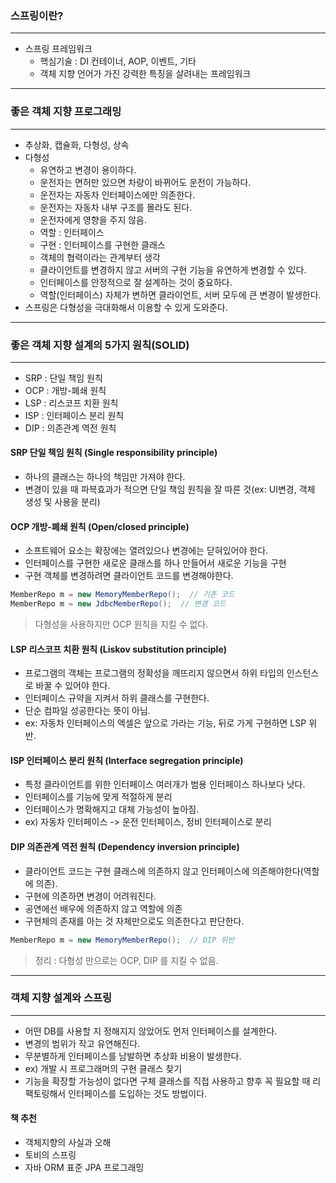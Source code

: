 
### 스프링이란?
---
- 스프링 프레임워크
  + 핵심기술 : DI 컨테이너, AOP, 이벤트, 기타
  + 객체 지향 언어가 가진 강력한 특징을 살려내는 프레임워크

---
### 좋은 객체 지향 프로그래밍
---
- 추상화, 캡슐화, 다형성, 상속
- 다형성
  + 유연하고 변경이 용이하다.
  + 운전자는 면허만 있으면 차량이 바뀌어도 운전이 가능하다.
  + 운전자는 자동차 인터페이스에만 의존한다.
  + 운전자는 자동차 내부 구조를 몰라도 된다.
  + 운전자에게 영향을 주지 않음.
  + 역할 : 인터페이스
  - 구현 : 인터페이스를 구현한 클래스
  - 객체의 협력이라는 관계부터 생각
  - 클라이언트를 변경하지 않고 서버의 구현 기능을 유연하게 변경할 수 있다.
  - 인터페이스를 안정적으로 잘 설계하는 것이 중요하다.
  - 역할(인터페이스) 자체가 변하면 클라이언트, 서버 모두에 큰 변경이 발생한다.
- 스프링은 다형성을 극대화해서 이용할 수 있게 도와준다.

---
### 좋은 객체 지향 설계의 5가지 원칙(SOLID)
---
- SRP : 단일 책임 원칙
- OCP : 개방-폐쇄 원칙
- LSP : 리스코프 치환 원칙
- ISP : 인터페이스 분리 원칙
- DIP : 의존관계 역전 원칙

#### SRP 단일 책임 원칙 (Single responsibility principle)
  - 하나의 클래스는 하나의 책임만 가져야 한다.
  - 변경이 있을 때 파븍효과가 적으면 단일 책임 원칙을 잘 
  따른 것(ex: UI변경, 객체 생성 및 사용을 분리)

#### OCP 개방-폐쇄 원칙 (Open/closed principle)
  - 소프트웨어 요소는 확장에는 열려있으나 변경에는 닫혀있어야 한다.
  - 인터페이스를 구현한 새로운 클래스를 하나 만들어서 새로운 기능을 구현
  - 구현 객체를 변경하려면 클라이언트 코드를 변경해야한다.

  ```java
  MemberRepo m = new MemoryMemberRepo();  // 기존 코드
  MemberRepo m = new JdbcMemberRepo();  // 변경 코드
  ```
  > 다형성을 사용하지만 OCP 원칙을 지킬 수 없다.
  
#### LSP 리스코프 치환 원칙 (Liskov substitution principle)
  - 프로그램의 객체는 프로그램의 정확성을 
  깨뜨리지 않으면서 하위 타입의 인스턴스로 바꿀 수 있어야 한다.
  - 인터페이스 규약을 지켜서 하위 클래스를 구현한다.
  - 단순 컴파일 성공한다는 뜻이 아님.
  - ex: 자동차 인터페이스의 엑셀은 앞으로 가라는 기능, 뒤로 가게 구현하면 LSP 위반.

#### ISP 인터페이스 분리 원칙 (Interface segregation principle)
  - 특정 클라이언트를 위한 인터페이스 여러개가 범용 인터페이스 하나보다 낫다.
  - 인터페이스를 기능에 맞게 적절하게 분리
  - 인터페이스가 명확해지고 대체 가능성이 높아짐.
  - ex) 자동차 인터페이스 -> 운전 인터페이스, 정비 인터페이스로 분리

#### DIP 의존관계 역전 원칙 (Dependency inversion principle)
  - 클라이언트 코드는 구현 클래스에 의존하지 않고 인터페이스에 의존해야한다(역할에 의존).
  - 구현에 의존하면 변경이 어려워진다.
  - 공연에선 배우에 의존하지 않고 역할에 의존
  - 구현체의 존재를 아는 것 자체만으로도 의존한다고 판단한다.
  ```java
  MemberRepo m = new MemoryMemberRepo();  // DIP 위반
  ```

> 정리 : 다형성 만으로는 OCP, DIP 를 지킬 수 없음.

---
### 객체 지향 설계와 스프링
---
- 어떤 DB를 사용할 지 정해지지 않았어도 먼저 인터페이스를 설계한다.
- 변경의 범위가 작고 유연해진다.
- 무분별하게 인터페이스를 남발하면 추상화 비용이 발생한다.
- ex) 개발 시 프로그래머의 구현 클래스 찾기
- 기능을 확장할 가능성이 없다면 구체 클래스를 직접 사용하고 향후 꼭 필요할 때 리팩토링해서 인터페이스를 도입하는 것도 방법이다.
#### 책 추천
- 객체지향의 사실과 오해
- 토비의 스프링
- 자바 ORM 표준 JPA 프로그래밍